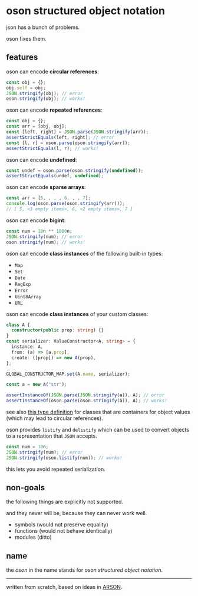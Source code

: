 # oson structured object notation

json has a bunch of problems.

oson fixes them.

## features

oson can encode **circular references**:

```js
const obj = {};
obj.self = obj;
JSON.stringify(obj); // error
oson.stringify(obj); // works!
```

oson can encode **repeated references**:

```js
const obj = {};
const arr = [obj, obj];
const [left, right] = JSON.parse(JSON.stringify(arr));
assertStrictEquals(left, right); // error
const [l, r] = oson.parse(oson.stringify(arr));
assertStrictEquals(l, r); // works!
```

oson can encode **undefined**:

```js
const undef = oson.parse(oson.stringify(undefined));
assertStrictEquals(undef, undefined);
```

oson can encode **sparse arrays**:

```js
const arr = [5, , , , 6, , , 7];
console.log(oson.parse(oson.stringify(arr)));
// [ 5, <3 empty items>, 6, <2 empty items>, 7 ]
```

oson can encode **bigint**:

```js
const num = 10n ** 1000n;
JSON.stringify(num); // error
oson.stringify(num); // works!
```

oson can encode **class instances** of the following built-in types:

- `Map`
- `Set`
- `Date`
- `RegExp`
- `Error`
- `Uint8Array`
- `URL`

oson can encode **class instances** of your custom classes:

```ts
class A {
  constructor(public prop: string) {}
}
const serializer: ValueConstructor<A, string> = {
  instance: A,
  from: (a) => [a.prop],
  create: ([prop]) => new A(prop),
};

GLOBAL_CONSTRUCTOR_MAP.set(A.name, serializer);

const a = new A("str");

assertInstanceOf(JSON.parse(JSON.stringify(a)), A); // error
assertInstanceOf(oson.parse(oson.stringify(a)), A); // works!
```

see also [this type definition](https://deno.land/x/oson/mod.ts?s=BucketContructor) for classes that are containers for object values (which may lead to circular references).

oson provides `listify` and `delistify` which can be used to convert objects to a representation that `JSON` accepts.

```ts
const num = 10n;
JSON.stringify(num); // error
JSON.stringify(oson.listify(num)); // works!
```

this lets you avoid repeated serialization.

## non-goals

the following things are explicitly not supported.

and they never will be, because they can never work well.

- symbols (would not preserve equality)
- functions (would not behave identically)
- modules (ditto)

## name

the _oson_ in the name stands for _oson structured object notation_.

---

written from scratch, based on ideas in [ARSON](https://github.com/benjamn/arson).
